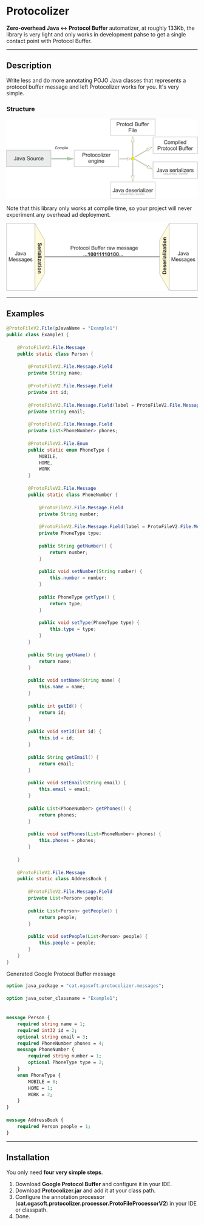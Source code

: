 # Protocolizer
**Zero-overhead Java <-> Protocol Buffer** automatizer, at roughly 133Kb, the library is very light and only works in development pahse to get a single contact point with Protocol Buffer.

-------------------------------------------------------------------

## Description
Write less and do more annotating POJO Java classes that represents a protocol buffer message and left Protocolizer works for you. It's very simple.

### Structure
![esquma](https://github.com/ogalera/protocolizer/blob/master/resources/esquema.png)

Note that this library only works at compile time, so your project will never experiment any overhead ad deployment.

![esquma](https://github.com/ogalera/protocolizer/blob/master/resources/intercanvi.png)

-------------------------------------------------------------------
## Examples

```java
@ProtoFileV2.File(pJavaName = "Example1")
public class Example1 {

    @ProtoFileV2.File.Message
    public static class Person {

        @ProtoFileV2.File.Message.Field
        private String name;

        @ProtoFileV2.File.Message.Field
        private int id;

        @ProtoFileV2.File.Message.Field(label = ProtoFileV2.File.Message.Field.Label.OPTIONAL)
        private String email;

        @ProtoFileV2.File.Message.Field
        private List<PhoneNumber> phones;

        @ProtoFileV2.File.Enum
        public static enum PhoneType {
            MOBILE,
            HOME,
            WORK
        }

        @ProtoFileV2.File.Message
        public static class PhoneNumber {

            @ProtoFileV2.File.Message.Field
            private String number;

            @ProtoFileV2.File.Message.Field(label = ProtoFileV2.File.Message.Field.Label.OPTIONAL)
            private PhoneType type;

            public String getNumber() {
                return number;
            }

            public void setNumber(String number) {
                this.number = number;
            }

            public PhoneType getType() {
                return type;
            }

            public void setType(PhoneType type) {
                this.type = type;
            }
        }

        public String getName() {
            return name;
        }

        public void setName(String name) {
            this.name = name;
        }

        public int getId() {
            return id;
        }

        public void setId(int id) {
            this.id = id;
        }

        public String getEmail() {
            return email;
        }

        public void setEmail(String email) {
            this.email = email;
        }

        public List<PhoneNumber> getPhones() {
            return phones;
        }

        public void setPhones(List<PhoneNumber> phones) {
            this.phones = phones;
        }

    }

    @ProtoFileV2.File.Message
    public static class AddressBook {

        @ProtoFileV2.File.Message.Field
        private List<Person> people;

        public List<Person> getPeople() {
            return people;
        }

        public void setPeople(List<Person> people) {
            this.people = people;
        }
    }
}
```

Generated Google Protocol Buffer message

```proto
option java_package = "cat.ogasoft.protocolizer.messages";

option java_outer_classname = "Example1";


message Person {
    required string name = 1;
    required int32 id = 2;
    optional string email = 3;
    required PhoneNumber phones = 4;
    message PhoneNumber {
        required string number = 1;
        optional PhoneType type = 2;
    }
    enum PhoneType {
        MOBILE = 0;
        HOME = 1;
        WORK = 2;
    }
}

message AddressBook {
    required Person people = 1;
}
```

-------------------------------------------------------------------
## Installation
You only need **four very simple steps**.
1. Download **Google Protocol Buffer** and configure it in your IDE.
2. Download **Protocolizer.jar** and add it at your class path.
3. Configure the annotation processor (**cat.ogasoft.protocolizer.processor.ProtoFileProcessorV2**) in your IDE or classpath.
4. Done.